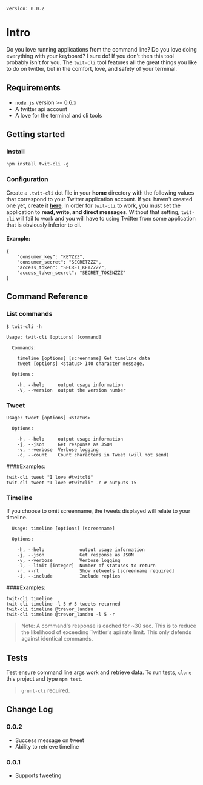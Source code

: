 `version: 0.0.2`

# Intro
Do you love running applications from the command line? Do you love doing everything with your keyboard? I sure do! If you don't then this tool probably isn't for you. The `twit-cli` tool features all the great things you like to do on twitter, but in the comfort, love, and safety of your terminal.

## Requirements
- [`node js`](http://nodejs.org) version >= 0.6.x
- A twitter api account
- A love for the terminal and cli tools

## Getting started
### Install
`npm install twit-cli -g`

### Configuration
Create a `.twit-cli` dot file in your **home** directory with the following values that correspond to your Twitter application account. If you haven't created one yet, create it **[here](https://dev.twitter.com/apps)**. In order for `twit-cli` to work, you must set the application to **read, write, and direct messages**. Without that setting, `twit-cli` will fail to work and you will have to using Twitter from some application that is obviously inferior to cli.

#### Example:

```
{
	"consumer_key": "KEYZZZ",
	"consumer_secret": "SECRETZZZ",
	"access_token": "SECRET_KEYZZZZ",
	"access_token_secret": "SECRET_TOKENZZZ"
}
```

## Command Reference

### List commands

`$ twit-cli -h`

```
Usage: twit-cli [options] [command]

  Commands:

    timeline [options] [screenname] Get timeline data
    tweet [options] <status> 140 character message.

  Options:

    -h, --help     output usage information
    -V, --version  output the version number
```

### Tweet

```
Usage: tweet [options] <status>

  Options:

    -h, --help     output usage information
    -j, --json     Get response as JSON
    -v, --verbose  Verbose logging
    -c, --count    Count characters in Tweet (will not send)
```
####Examples:

```
twit-cli tweet "I love #twitcli"
twit-cli tweet "I love #twitcli" -c # outputs 15
```


### Timeline

If you choose to omit screenname, the tweets displayed will relate to your timeline.

```
  Usage: timeline [options] [screenname]

  Options:

    -h, --help             output usage information
    -j, --json             Get response as JSON
    -v, --verbose          Verbose logging
    -l, --limit [integer]  Number of statuses to return
    -r, --rt               Show retweets [screenname required]
    -i, --include          Include replies
```

####Examples:
```
twit-cli timeline 
twit-cli timeline -l 5 # 5 tweets returned
twit-cli timeline @trevor_landau 
twit-cli timeline @trevor_landau -l 5 -r 
```

> Note: A command's response is cached for ~30 sec. This is to reduce the likelihood of exceeding Twitter's api rate limit. This only defends against identical commands.
 
## Tests

Test ensure command line args work and retrieve data. To run tests, `clone` this project and type `npm test`.

> `grunt-cli` required.

## Change Log
### 0.0.2
- Success message on tweet
- Ability to retrieve timeline

### 0.0.1
- Supports tweeting

